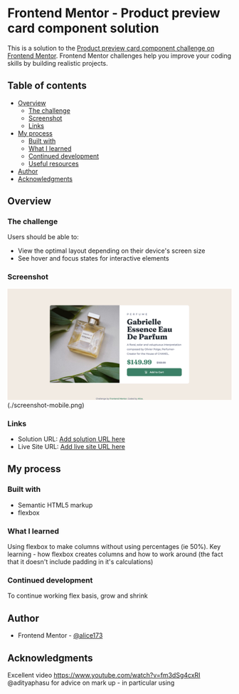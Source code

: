 # Frontend Mentor - Product preview card component solution

This is a solution to the [Product preview card component challenge on Frontend Mentor](https://www.frontendmentor.io/challenges/product-preview-card-component-GO7UmttRfa). Frontend Mentor challenges help you improve your coding skills by building realistic projects.

## Table of contents

- [Overview](#overview)
  - [The challenge](#the-challenge)
  - [Screenshot](#screenshot)
  - [Links](#links)
- [My process](#my-process)
  - [Built with](#built-with)
  - [What I learned](#what-i-learned)
  - [Continued development](#continued-development)
  - [Useful resources](#useful-resources)
- [Author](#author)
- [Acknowledgments](#acknowledgments)

## Overview

### The challenge

Users should be able to:

- View the optimal layout depending on their device's screen size
- See hover and focus states for interactive elements

### Screenshot

![](./screenshot-desktop.png)
(./screenshot-mobile.png)

### Links

- Solution URL: [Add solution URL here](https://your-solution-url.com)
- Live Site URL: [Add live site URL here](https://your-live-site-url.com)

## My process

### Built with

- Semantic HTML5 markup
- flexbox

### What I learned

Using flexbox to make columns without using percentages (ie 50%). Key learning - how flexbox creates columns and how to work around (the fact that it doesn't include padding in it's calculations)

### Continued development

To continue working flex basis, grow and shrink

## Author

- Frontend Mentor - [@alice173](https://www.frontendmentor.io/profile/alice173)

## Acknowledgments

Excellent video https://www.youtube.com/watch?v=fm3dSg4cxRI
@adityaphasu for advice on mark up - in particular using <picture>

